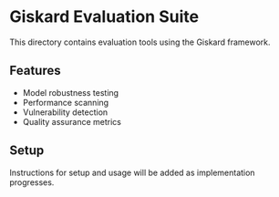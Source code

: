 # Giskard Evaluation Suite

This directory contains evaluation tools using the Giskard framework.

## Features
- Model robustness testing
- Performance scanning
- Vulnerability detection
- Quality assurance metrics

## Setup
Instructions for setup and usage will be added as implementation progresses.
